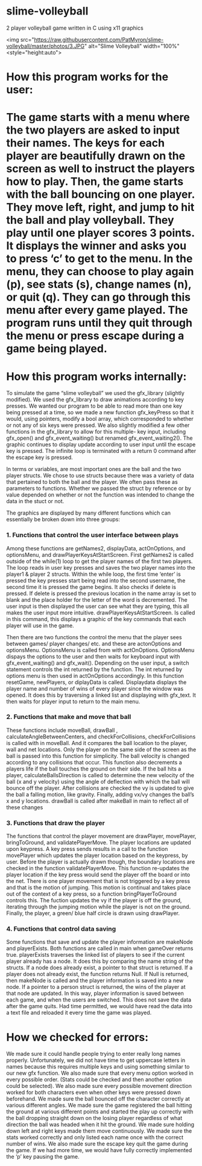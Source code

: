 slime-volleyball
================

2 player volleyball game written in C using x11 graphics

<img src="https://raw.githubusercontent.com/PatMyron/slime-volleyball/master/photos/3.JPG" alt="Slime Volleyball" width="100%" <style="height:auto">


<h1>How this program works for the user:<h1>

<p>The game starts with a menu where the two players are asked to input
their names. The keys for each player are beautifully drawn on the
screen as well to instruct the players how to play. Then, the game
starts with the ball bouncing on one player. They move left, right,
and jump to hit the ball and play volleyball. They play until one
player scores 3 points. It displays the winner and asks you to press
‘c’ to get to the menu. In the menu, they can choose to play again
(p), see stats (s), change names (n), or quit (q). They can go through
this menu after every game played. The program runs until they quit
through the menu or press escape during a game being played.</p>

<h1>How this program works internally:</h1>

<p>To simulate the game “slime volleyball” we used the gfx_library
(slightly modified). We used the gfx_library to draw animations
according to key presses. We wanted our program to be able to read
more than one key being pressed at a time, so we made a new function
gfx_keyPress so that it would, using pointers, modify a bool array,
which corresponded to whether or not any of six keys were pressed. We
also slightly modified a few other functions in the gfx_library to
allow for this multiple- key input, including gfx_open() and
gfx_event_waiting() but renamed gfx_event_waiting2(). The graphic
continues to display update according to user input until the escape
key is pressed. The infinite loop is terminated with a return 0
command after the escape key is pressed.</p>

<p>In terms or variables, are most important ones are the ball and the
two player structs. We chose to use structs because there was a
variety of data that pertained to both the ball and the player. We
often pass these as parameters to functions. Whether we passed the
struct by reference or by value depended on whether or not the
function was intended to change the data in the stuct or not.
</p>


<p>The graphics are displayed by many different functions which can
essentially be broken down into three groups:
</p>


<h3>1. Functions that control the user interface between plays</h3>

<p>           Among these functions are getNames2, displayData,
actOnOptions, and optionsMenu, and drawPlayerKeysAtStartScreen.  First
getNames2 is called outside of the while(1) loop to get the player
names of the first two players. The loop reads in user key presses and
saves the two player names into the player1 & player 2 structs. Within
the while loop,  the first time ‘enter’ is pressed the key presses
start being read into the second username, the second time it is
pressed the game begins. It also checks if delete is pressed. If
delete is pressed the previous location in the name array is set to
blank and the place holder for the letter of the word is decremented.
The user input is then displayed the user can see what they are
typing, this all makes the user input more intuitive.
drawPlayerKeysAtStartScreen. Is called in this command, this displays
a graphic of the key commands that each player will use in the game.
</p>
<p>           Then there are two functions the control the menu that the
player sees between games/ player changes/ etc. and these are
actonOptions and optionsMenu. OptionsMenu is called from with
actOnOptions. OptionsMenu dispays the options to the user and then
waits for keyboard input with gfx_event_waiting() and gfx_wait().
Depending on the user input, a switch statement controls the int
returned by the function. The int returned by options menu is then
used in actOnOptions accordingly. In this function resetGame,
newPlayers, or diplayData is called. Displaydata displays the player
name and number of wins of every player since the window was opened.
It does this by traversing a linked list and displaying with gfx_text.
It then waits for player input to return to the main menu.
</p>






<h3>2. Functions that make and move that ball</h3>

<p>               These functions include moveBall, drawBall ,
calculateAngleBetweenCenters, and checkForCollisions,
checkForCollisions is called with in moveBall. And it compares the
ball location to the player, wall and net locations. Only the player
on the same side of the screen as the ball is passed into this
function for simplicity. The ball velocity is changed according to any
collisions that occur.  This function also decrements a players life
if the ball touches the ground on their side.  If the ball hits a
player, calculateBallsDirection is called to determine the new
velocity of the ball (x and y velocity) using the angle of deflection
with which the ball will bounce off the player. After collisions are
checked the vy is updated to give the ball a falling motion, like
gravity. Finally, adding vx/vy changes the ball’s x and y locations.
drawBall is called after makeBall in main to reflect all of these
changes
</p>


<h3>3. Functions that draw the player</h3>

<p>               The functions that control the player movement are
drawPlayer, movePlayer, bringToGround, and validatePlayerMove. The
player locations are updated upon keypress. A key press sends results
in a call to the function movePlayer which updates the player location
based on the keypress, by user. Before the player is actually drawn
though, the boundary locations are checked in the function
validatePlayerMove. This function re-updates the player location if
the key press would send the player off the board or into the net.
There is one player movement that is not triggered by a key press and
that is the motion of jumping. This motion is continual and takes
place out of the context of a key press, so a function
bringPlayerToGround controls this. The fuction updates the vy if the
player is off the ground, iterating through the jumping motion while
the player is not on the ground.  Finally, the player, a green/ blue
half circle is drawn using drawPlayer.
</p>


<h3>4. Functions that control data saving</h3>

<p>               Some functions that save and update the player
information are makeNode and playerExists. Both functions are called
in main when gameOver returns true. playerExists traverses the linked
list of players to see if the current player already has a node. It
does this by comparing the name string of the structs. If a node does
already exist, a pointer to that struct is returned. If a player does
not already exist, the function returns Null. If Null is returned,
then makeNode is called and the player information is saved into a new
node. If a pointer to a person struct is returned, the wins of the
player at that node are updated. In this way, player information is
saved between each game, and when the users are switched. This does
not save the data after the game quits. Had time permitted, we would
have read the data into a text file and reloaded it every time the
game was played.</p>

<h1>How we checked for errors:</h1>

<p>We made sure it could handle people trying to enter really long names
properly. Unfortunately, we did not have time to get uppercase letters
in names because this requires multiple keys and using something
similar to our new gfx function. We also made sure that every menu
option worked in every possible order. (Stats could be checked and
then another option could be selected). We also made sure every
possible movement direction worked for both characters even when other
keys were pressed down beforehand. We made sure the ball bounced off
the character correctly at various different angles. We made sure the
game registered the ball hitting the ground at various different
points and started the play up correctly with the ball dropping
straight down on the losing player regardless of what direction the
ball was headed when it hit the ground. We made sure holding down left
and right keys made them move continuously. We made sure the stats
worked correctly and only listed each name once with the correct
number of wins. We also made sure the escape key quit the game during
the game. If we had more time, we would have fully correctly
implemented the ‘p’ key pausing the game.</p>
